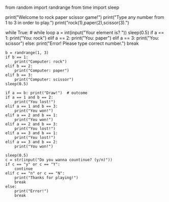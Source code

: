 from random import randrange
from time import sleep

print("Welcome to rock paper scissor game!")
print("Type any number from 1 to 3 in order to play.")
print("rock(1),paper(2),scissor(3).")

while True:  # while loop
    a = int(input("Your element is? "))
    sleep(0.5)
    if a == 1:
        print("You: rock")
    elif a == 2:
        print("You: paper")
    elif a == 3:
        print("You: scissor")
    else:
        print("Error! Please type correct number.")
        break

    b = randrange(1, 3)
    if b == 1:
        print("Computer: rock")
    elif b == 2:
        print("Computer: paper")
    elif b == 3:
        print("Computer: scissor")
    sleep(0.5)

    if a == b: print("Draw!")  # outcome
    if a == 1 and b == 2:
        print("You lost!")
    elif a == 1 and b == 3:
        print("You won!")
    elif a == 2 and b == 1:
        print("You won!")
    elif a == 2 and b == 3:
        print("You lost!")
    elif a == 3 and b == 1:
        print("You lost!")
    elif a == 3 and b == 2:
        print("You won!")

    sleep(0.5)
    c = str(input("Do you wanna countinue? (y/n)"))
    if c == "y" or c == "Y":
        continue
    elif c == "n" or c == "N":
        print("Thanks for playing!")
        break
    else:
        print("Error!")
        break

